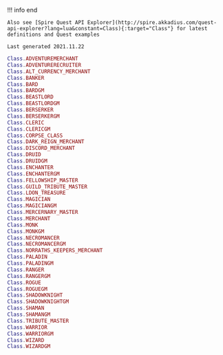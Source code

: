 !!! info end

    Also see [Spire Quest API Explorer](http://spire.akkadius.com/quest-api-explorer?lang=lua&constant=Class){:target="Class"} for latest definitions and Quest examples

    Last generated 2021.11.22

``` lua
Class.ADVENTUREMERCHANT
Class.ADVENTURERECRUITER
Class.ALT_CURRENCY_MERCHANT
Class.BANKER
Class.BARD
Class.BARDGM
Class.BEASTLORD
Class.BEASTLORDGM
Class.BERSERKER
Class.BERSERKERGM
Class.CLERIC
Class.CLERICGM
Class.CORPSE_CLASS
Class.DARK_REIGN_MERCHANT
Class.DISCORD_MERCHANT
Class.DRUID
Class.DRUIDGM
Class.ENCHANTER
Class.ENCHANTERGM
Class.FELLOWSHIP_MASTER
Class.GUILD_TRIBUTE_MASTER
Class.LDON_TREASURE
Class.MAGICIAN
Class.MAGICIANGM
Class.MERCERNARY_MASTER
Class.MERCHANT
Class.MONK
Class.MONKGM
Class.NECROMANCER
Class.NECROMANCERGM
Class.NORRATHS_KEEPERS_MERCHANT
Class.PALADIN
Class.PALADINGM
Class.RANGER
Class.RANGERGM
Class.ROGUE
Class.ROGUEGM
Class.SHADOWKNIGHT
Class.SHADOWKNIGHTGM
Class.SHAMAN
Class.SHAMANGM
Class.TRIBUTE_MASTER
Class.WARRIOR
Class.WARRIORGM
Class.WIZARD
Class.WIZARDGM

```

